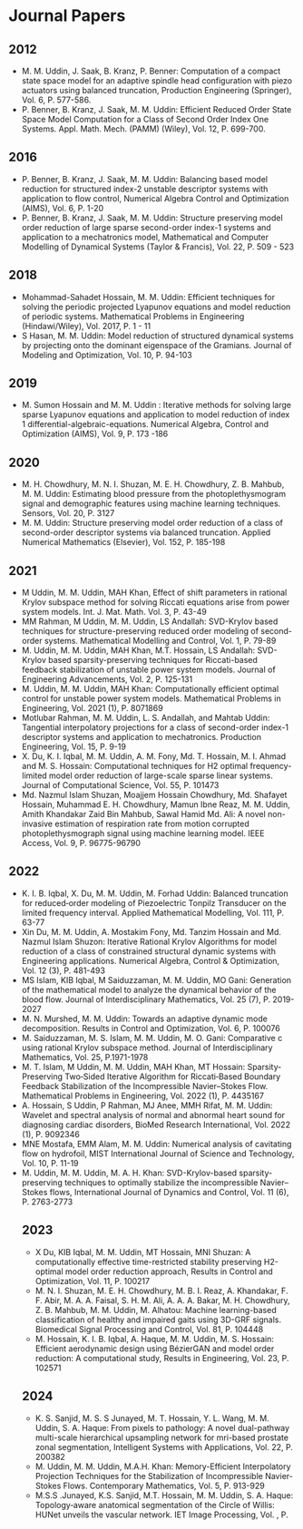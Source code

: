 # Journal Papers 
## 2012
* M. M. Uddin, J. Saak, B. Kranz, P. Benner: Computation of a compact state space model for an adaptive spindle head configuration with piezo actuators using balanced truncation, Production Engineering (Springer), Vol. 6, P.  577-586.
*  P. Benner, B. Kranz, J. Saak, M. M. Uddin: Efficient Reduced Order State Space Model Computation for a Class of Second Order Index One Systems. Appl. Math. Mech. (PAMM) (Wiley), Vol. 12, P. 699-700.
## 2016
* P. Benner, B. Kranz, J. Saak, M. M. Uddin:  Balancing based model reduction for structured index-2 unstable descriptor systems with application to flow control, Numerical Algebra Control and Optimization (AIMS), Vol. 6, P. 1-20
* P. Benner, B. Kranz, J. Saak, M. M. Uddin:  Structure preserving model order reduction of large sparse second-order index-1 systems and application to a mechatronics model, Mathematical and Computer Modelling of Dynamical Systems (Taylor & Francis), Vol. 22, P. 509 - 523 
## 2018
* Mohammad-Sahadet Hossain, M. M. Uddin: Efficient techniques for solving the periodic projected Lyapunov equations and model reduction of periodic systems. Mathematical Problems in Engineering (Hindawi/Wiley), Vol. 2017, P. 1 - 11
* S Hasan, M. M. Uddin: Model reduction of structured dynamical systems by projecting onto the dominant eigenspace of the Gramians. Journal of Modeling and Optimization, Vol. 10, P. 94-103
## 2019
* M. Sumon Hossain and M. M. Uddin :  Iterative methods for solving large sparse Lyapunov equations and application to model reduction of index 1 differential-algebraic-equations. Numerical Algebra, Control and Optimization (AIMS), Vol. 9,  P. 173 -186 
## 2020
* M. H. Chowdhury, M. N. I. Shuzan, M. E. H. Chowdhury, Z. B. Mahbub, M. M. Uddin: Estimating blood pressure from the photoplethysmogram signal and demographic features using machine learning techniques. Sensors, Vol. 20, P.  3127
* M. M. Uddin: Structure preserving model order reduction of a class of second-order descriptor systems via balanced truncation. Applied Numerical Mathematics (Elsevier), Vol. 152, P. 185-198
## 2021
* M Uddin, M. M. Uddin, MAH Khan, Effect of shift parameters in rational Krylov subspace method for solving Riccati equations arise from power system models. Int. J. Mat. Math. Vol. 3, P. 43-49
* MM Rahman, M Uddin, M. M. Uddin, LS Andallah: SVD-Krylov based techniques for structure-preserving reduced order modeling of second-order systems. Mathematical Modelling and Control, Vol. 1, P. 79-89
* M. Uddin, M. M. Uddin, MAH Khan, M.T. Hossain, LS Andallah: SVD-Krylov based sparsity-preserving techniques for Riccati-based feedback stabilization of unstable power system models. Journal of Engineering Advancements, Vol. 2, P. 125-131
* M. Uddin, M. M. Uddin, MAH Khan: Computationally efficient optimal control for unstable power system models.  Mathematical Problems in Engineering,  Vol. 2021 (1), P. 8071869
* Motlubar Rahman, M. M. Uddin, L. S. Andallah, and Mahtab Uddin: Tangential interpolatory projections for a class of second-order index-1 descriptor systems and application to mechatronics. Production Engineering, Vol. 15, P. 9-19
* X. Du, K. I. Iqbal, M. M. Uddin, A. M. Fony, Md. T. Hossain, M. I. Ahmad and M. S. Hossain: Computational techniques for H2 optimal frequency-limited model order reduction of large-scale sparse linear systems. Journal of Computational Science, Vol. 55, P. 101473
* Md. Nazmul Islam Shuzan, Moajjem Hossain Chowdhury, Md. Shafayet Hossain, Muhammad E. H. Chowdhury, Mamun Ibne Reaz, M. M. Uddin, Amith Khandakar Zaid Bin Mahbub, Sawal Hamid Md. Ali:  A novel non-invasive estimation of respiration rate from motion corrupted photoplethysmograph signal using machine learning model. IEEE Access, Vol. 9, P. 96775-96790
## 2022
* K. I. B. Iqbal, X. Du, M. M. Uddin, M. Forhad Uddin: Balanced truncation for reduced‐order modeling of Piezoelectric Tonpilz Transducer on the limited frequency interval. Applied Mathematical Modelling, Vol. 111,  P. 63-77
* Xin Du, M. M. Uddin, A. Mostakim Fony, Md. Tanzim Hossain and Md. Nazmul Islam Shuzon: Iterative Rational Krylov Algorithms for model reduction of a class of constrained structural dynamic systems with Engineering applications. Numerical Algebra, Control & Optimization, Vol. 12 (3), P. 481-493
* MS Islam, KIB Iqbal, M Saiduzzaman, M. M. Uddin, MO Gani: Generation of the mathematical model to analyze the dynamical behavior of the blood flow. Journal of Interdisciplinary Mathematics, Vol. 25 (7),  P. 2019-2027
* M. N. Murshed, M. M. Uddin: Towards an adaptive dynamic mode decomposition. Results in Control and Optimization, Vol. 6, P. 100076
* M. Saiduzzaman, M. S. Islam, M. M. Uddin, M. O. Gani: Comparative c using rational Krylov subspace method. Journal of Interdisciplinary Mathematics, Vol. 25, P.1971-1978
* M. T. Islam, M Uddin, M. M. Uddin, MAH Khan, MT Hossain: Sparsity‐Preserving Two‐Sided Iterative Algorithm for Riccati‐Based Boundary Feedback Stabilization of the Incompressible Navier–Stokes Flow. Mathematical Problems in Engineering, Vol. 2022 (1), P. 4435167
* A. Hossain, S Uddin, P Rahman, MJ Anee, MMH Rifat, M. M. Uddin: Wavelet and spectral analysis of normal and abnormal heart sound for diagnosing cardiac disorders, BioMed Research International, Vol.  2022 (1),  P. 9092346
* MNE Mostafa, EMM Alam, M. M. Uddin: Numerical analysis of cavitating flow on hydrofoil, MIST International Journal of Science and Technology, Vol. 10, P. 11-19
* M. Uddin, M. M. Uddin, M. A. H. Khan: SVD-Krylov-based sparsity-preserving techniques to optimally stabilize the incompressible Navier–Stokes flows, International Journal of Dynamics and Control, Vol. 11 (6), P. 2763-2773
  ## 2023
  * X Du, KIB Iqbal, M. M. Uddin, MT Hossain, MNI Shuzan:  A computationally effective time-restricted stability preserving H2-optimal model order reduction approach, Results in Control and Optimization, Vol. 11, P. 100217
  * M. N. I. Shuzan, M. E. H. Chowdhury, M. B. I. Reaz, A. Khandakar, F. F. Abir, M. A. A. Faisal, S. H. M. Ali, A. A. A. Bakar, M. H. Chowdhury, Z. B. Mahbub, M. M. Uddin, M. Alhatou: Machine learning-based classification of healthy and impaired gaits using 3D-GRF signals. Biomedical Signal Processing and Control, Vol. 81, P. 104448
  * M. Hossain, K. I. B. Iqbal, A. Haque, M. M. Uddin, M. S. Hossain: Efficient aerodynamic design using BézierGAN and model order reduction: A computational study, Results in Engineering, Vol. 23, P. 102571
  ## 2024
  * K. S. Sanjid, M. S. S Junayed, M. T. Hossain, Y. L. Wang, M. M. Uddin, S. A. Haque: From pixels to pathology: A novel dual-pathway multi-scale hierarchical upsampling network for mri-based prostate zonal segmentation, Intelligent Systems with Applications, Vol. 22, P. 200382
  * M. Uddin, M. M. Uddin, M.A.H. Khan: Memory-Efficient Interpolatory Projection Techniques for the Stabilization of Incompressible Navier-Stokes Flows. Contemporary Mathematics, Vol. 5, P. 913-929
  * M.S.S .Junayed, K.S. Sanjid, M.T. Hossain, M. M. Uddin, S. A. Haque: Topology‐aware anatomical segmentation of the Circle of Willis: HUNet unveils the vascular network. IET Image Processing, Vol. , P. 
